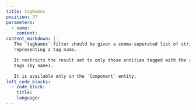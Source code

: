 ```yaml
---
title: tagNames
position: 37
parameters:
  - name:
    content:
content_markdown: |-
   The `tagNames` filter should be given a comma-seperated list of strings
   representing a tag name.

   It restricts the result set to only those entities tagged with the specified
   tags (by name).

   It is available only on the `Component` entity.
left_code_blocks:
  - code_block:
    title:
    language:
---
```

